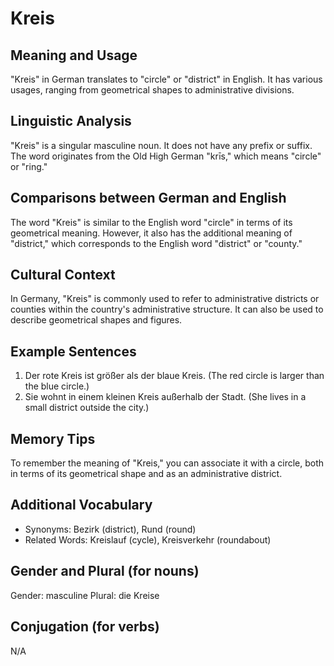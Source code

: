 # Kreis
## Meaning and Usage
"Kreis" in German translates to "circle" or "district" in English. It has various usages, ranging from geometrical shapes to administrative divisions.

## Linguistic Analysis
"Kreis" is a singular masculine noun. It does not have any prefix or suffix. The word originates from the Old High German "krīs," which means "circle" or "ring."

## Comparisons between German and English
The word "Kreis" is similar to the English word "circle" in terms of its geometrical meaning. However, it also has the additional meaning of "district," which corresponds to the English word "district" or "county."

## Cultural Context
In Germany, "Kreis" is commonly used to refer to administrative districts or counties within the country's administrative structure. It can also be used to describe geometrical shapes and figures.

## Example Sentences
1. Der rote Kreis ist größer als der blaue Kreis. (The red circle is larger than the blue circle.)
2. Sie wohnt in einem kleinen Kreis außerhalb der Stadt. (She lives in a small district outside the city.)

## Memory Tips
To remember the meaning of "Kreis," you can associate it with a circle, both in terms of its geometrical shape and as an administrative district.

## Additional Vocabulary
- Synonyms: Bezirk (district), Rund (round)
- Related Words: Kreislauf (cycle), Kreisverkehr (roundabout)

## Gender and Plural (for nouns)
Gender: masculine
Plural: die Kreise

## Conjugation (for verbs)
N/A